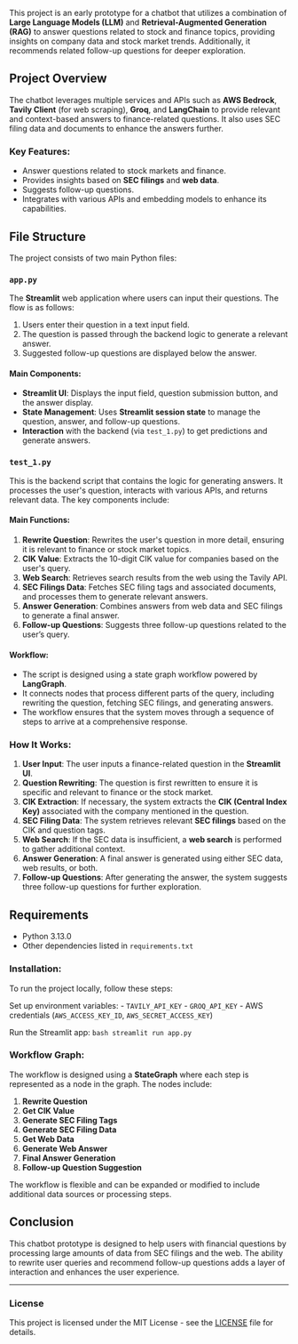 This project is an early prototype for a chatbot that utilizes a combination of **Large Language Models (LLM)** and **Retrieval-Augmented Generation (RAG)** to answer questions related to stock and finance topics, providing insights on company data and stock market trends. Additionally, it recommends related follow-up questions for deeper exploration.

## Project Overview

The chatbot leverages multiple services and APIs such as **AWS Bedrock**, **Tavily Client** (for web scraping), **Groq**, and **LangChain** to provide relevant and context-based answers to finance-related questions. It also uses SEC filing data and documents to enhance the answers further.

### Key Features:
- Answer questions related to stock markets and finance.
- Provides insights based on **SEC filings** and **web data**.
- Suggests follow-up questions.
- Integrates with various APIs and embedding models to enhance its capabilities.

## File Structure

The project consists of two main Python files:

### `app.py`

The **Streamlit** web application where users can input their questions. The flow is as follows:
1. Users enter their question in a text input field.
2. The question is passed through the backend logic to generate a relevant answer.
3. Suggested follow-up questions are displayed below the answer.

#### Main Components:
- **Streamlit UI**: Displays the input field, question submission button, and the answer display.
- **State Management**: Uses **Streamlit session state** to manage the question, answer, and follow-up questions.
- **Interaction** with the backend (via `test_1.py`) to get predictions and generate answers.

### `test_1.py`

This is the backend script that contains the logic for generating answers. It processes the user's question, interacts with various APIs, and returns relevant data. The key components include:

#### Main Functions:
1. **Rewrite Question**: Rewrites the user's question in more detail, ensuring it is relevant to finance or stock market topics.
2. **CIK Value**: Extracts the 10-digit CIK value for companies based on the user's query.
3. **Web Search**: Retrieves search results from the web using the Tavily API.
4. **SEC Filings Data**: Fetches SEC filing tags and associated documents, and processes them to generate relevant answers.
5. **Answer Generation**: Combines answers from web data and SEC filings to generate a final answer.
6. **Follow-up Questions**: Suggests three follow-up questions related to the user’s query.

#### Workflow:
- The script is designed using a state graph workflow powered by **LangGraph**.
- It connects nodes that process different parts of the query, including rewriting the question, fetching SEC filings, and generating answers.
- The workflow ensures that the system moves through a sequence of steps to arrive at a comprehensive response.

### How It Works:

1. **User Input**: The user inputs a finance-related question in the **Streamlit UI**.
2. **Question Rewriting**: The question is first rewritten to ensure it is specific and relevant to finance or the stock market.
3. **CIK Extraction**: If necessary, the system extracts the **CIK (Central Index Key)** associated with the company mentioned in the question.
4. **SEC Filing Data**: The system retrieves relevant **SEC filings** based on the CIK and question tags.
5. **Web Search**: If the SEC data is insufficient, a **web search** is performed to gather additional context.
6. **Answer Generation**: A final answer is generated using either SEC data, web results, or both.
7. **Follow-up Questions**: After generating the answer, the system suggests three follow-up questions for further exploration.

## Requirements

- Python 3.13.0
- Other dependencies listed in `requirements.txt`

### Installation:

To run the project locally, follow these steps:

Set up environment variables:
    - `TAVILY_API_KEY`
    - `GROQ_API_KEY`
    - AWS credentials (`AWS_ACCESS_KEY_ID`, `AWS_SECRET_ACCESS_KEY`)

Run the Streamlit app:
    ```bash
    streamlit run app.py
    ```

### Workflow Graph:

The workflow is designed using a **StateGraph** where each step is represented as a node in the graph. The nodes include:
1. **Rewrite Question**
2. **Get CIK Value**
3. **Generate SEC Filing Tags**
4. **Generate SEC Filing Data**
5. **Get Web Data**
6. **Generate Web Answer**
7. **Final Answer Generation**
8. **Follow-up Question Suggestion**

The workflow is flexible and can be expanded or modified to include additional data sources or processing steps.

## Conclusion

This chatbot prototype is designed to help users with financial questions by processing large amounts of data from SEC filings and the web. The ability to rewrite user queries and recommend follow-up questions adds a layer of interaction and enhances the user experience.


---

### License

This project is licensed under the MIT License - see the [LICENSE](LICENSE) file for details.
